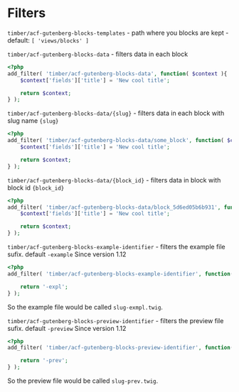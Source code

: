 # Filters

`timber/acf-gutenberg-blocks-templates` - path where you blocks are kept - default: `[ 'views/blocks' ]`

`timber/acf-gutenberg-blocks-data` - filters data in each block
```php
<?php
add_filter( 'timber/acf-gutenberg-blocks-data', function( $context ){
	$context['fields']['title'] = 'New cool title';

	return $context;
} );
```

`timber/acf-gutenberg-blocks-data/{slug}` - filters data in each block with slug name `{slug}`
```php
<?php
add_filter( 'timber/acf-gutenberg-blocks-data/some_block', function( $context ){
	$context['fields']['title'] = 'New cool title';

	return $context;
} );
```

`timber/acf-gutenberg-blocks-data/{block_id}` - filters data in block with block id `{block_id}`
```php
<?php
add_filter( 'timber/acf-gutenberg-blocks-data/block_5d6ed05b6b931', function( $context ){
	$context['fields']['title'] = 'New cool title';

	return $context;
} );
```

`timber/acf-gutenberg-blocks-example-identifier` - filters the example file sufix. default `-example`
Since version 1.12

```php
<?php
add_filter( 'timber/acf-gutenberg-blocks-example-identifier', function( $sufix ){

	return '-expl';
} );
```

So the example file would be called `slug-exmpl.twig`.

`timber/acf-gutenberg-blocks-preview-identifier` - filters the preview file sufix. default `-preview`
Since version 1.12

```php
<?php
add_filter( 'timber/acf-gutenberg-blocks-preview-identifier', function( $sufix ){

	return '-prev';
} );
```

So the preview file would be called `slug-prev.twig`.
